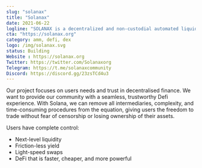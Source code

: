 ```yaml
---
slug: "solanax"
title: "Solanax"
date: 2021-06-22
logline: "SOLANAX is a decentralized and non-custodial automated liquidity mechanism supporting trades within the Solana ecosystem."
cta: "https://solanax.org"
category: amm, defi, dex
logo: /img/solanax.svg
status: Building
Website : https://solanax.org
Twitter: https://twitter.com/Solanaxorg
Telegram: https://t.me/solanaxcommunity 
Discord: https://discord.gg/23zsTCd4u3
---
```

Our project focuses on users needs and trust in decentralised finance. We want to provide our community with a seamless, trustworthy Defi experience. With Solana, we can remove all intermediaries, complexity, and time-consuming procedures from the equation, giving users the freedom to trade without fear of censorship or losing ownership of their assets. 

Users have complete control:
- Next-level liquidity
- Friction-less yield
- Light-speed swaps
- DeFi that is faster, cheaper, and more powerful

